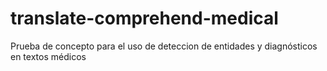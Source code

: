 # translate-comprehend-medical
Prueba de concepto para el uso de deteccion de entidades y diagnósticos en textos médicos
